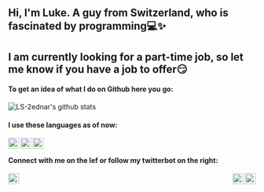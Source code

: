 ## Hi, I'm Luke. A guy from Switzerland, who is fascinated by programming:computer::sparkles:

## I am currently looking for a part-time job, so let me know if you have a job to offer:smirk:

#### To get an idea of what I do on Github here you go:
![LS-2ednar's github stats](https://github-readme-stats.vercel.app/api?username=LS-2ednar&hide=contribs,issues)


#### I use these languages as of now:
<img align = "left" width = "22px" src="https://cdn3.iconfinder.com/data/icons/logos-and-brands-adobe/512/267_Python-512.png">
<img align = "left" width = "22px" src="https://cdn4.iconfinder.com/data/icons/logos-and-brands/512/285_R_Project_logo-512.png">
<img align = "left" width = "22px" src="https://upload.wikimedia.org/wikipedia/commons/2/21/Matlab_Logo.png">
<br \>


#### Connect with me on the lef or follow my twitterbot on the right:
[<img align = "left" alt= "linkedin" width ="22px" src="https://www.flaticon.com/svg/static/icons/svg/174/174857.svg">](https://www.linkedin.com/in/lukas-schaub-bt)
<img align = "right" width = "22px" src="https://image.flaticon.com/icons/png/512/65/65508.png" >
[<img align = "right" width = "22px" src="https://allfacebook.de/wp-content/uploads/2020/02/Twitter_Logo_Blue-300x300.png">](https://twitter.com/thecuriousluke) 

